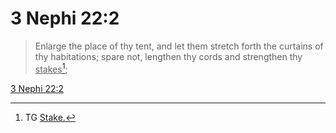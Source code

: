 # 3 Nephi 22:2

> Enlarge the place of thy tent, and let them stretch forth the curtains of thy habitations; spare not, lengthen thy cords and strengthen thy <u>stakes</u>[^a];

[3 Nephi 22:2](https://www.churchofjesuschrist.org/study/scriptures/bofm/3-ne/22?lang=eng&id=p2#p2)


[^a]: TG [Stake.](https://www.churchofjesuschrist.org/study/scriptures/tg/stake?lang=eng)
